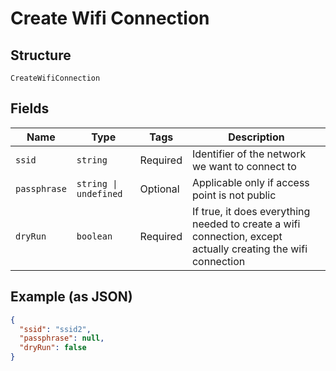 
# Create Wifi Connection

## Structure

`CreateWifiConnection`

## Fields

| Name | Type | Tags | Description |
|  --- | --- | --- | --- |
| `ssid` | `string` | Required | Identifier of the network we want to connect to |
| `passphrase` | `string \| undefined` | Optional | Applicable only if access point is not public |
| `dryRun` | `boolean` | Required | If true, it does everything needed to create a wifi connection, except actually creating the wifi connection |

## Example (as JSON)

```json
{
  "ssid": "ssid2",
  "passphrase": null,
  "dryRun": false
}
```

